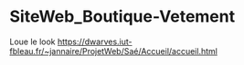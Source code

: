 # SiteWeb_Boutique-Vetement

Loue le look
https://dwarves.iut-fbleau.fr/~jannaire/ProjetWeb/Saé/Accueil/accueil.html
